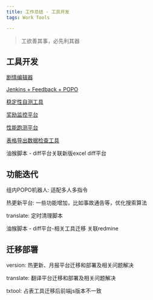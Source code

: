 ```yaml
---
title: 工作总结 - 工具开发
tags: Work Tools

---
```


> 工欲善其事，必先利其器

## 工具开发

[剧情编辑器]()

[Jenkins + Feedback + POPO]()

[稳定性自测工具]()

[奖励监控平台]()

[性能跑测平台]()

[表格导出数据检查工具]()

油猴脚本 - diff平台关联新版excel diff平台

## 功能迭代

组内POPO机器人: 适配多人多指令

热更新平台: 一些功能增加，比如事故通告等，优化搜索算法

translate: 定时清理脚本

油猴脚本 - diff平台-相关工具迁移 关联redmine

## 迁移部署

version: 热更新、月报平台迁移和部署及相关问题解决

translate: 翻译平台迁移和部署及相关问题解决

txtool: 占表工具迁移后前端js版本不一致